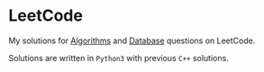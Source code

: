 # LeetCode

My solutions for [Algorithms](https://leetcode.com/problemset/algorithms/) and [Database](https://leetcode.com/problemset/database/) questions on LeetCode.

Solutions are written in `Python3` with previous `C++` solutions.